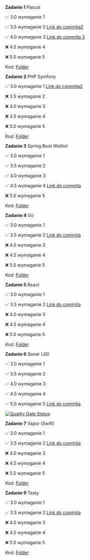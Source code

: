 **Zadanie 1** Pascal


:white_check_mark: 3.0 wymaganie 1

:white_check_mark: 3.5 wymaganie 2 [Link do commita2 ](https://github.com/KonradWyka/po/commit/b6eca67ca0fc136df305dd415f3a880264139e14)

:white_check_mark: 4.0 wymaganie 3 [Link do commita 3](https://github.com/KonradWyka/po/commit/61e33b901e5a3253a8057bc5f3467ba97d24ae1e)

:x: 4.5 wymaganie 4

:x: 5.0 wymaganie 5

Kod: [Folder](https://github.com/KonradWyka/po/tree/main/zadanie_1)


**Zadanie 2** PHP Symfony


:white_check_mark: 3.0 wymaganie 1 [Link do commita2 ](https://github.com/KonradWyka/po/commit/c2a89a21378886566717988f9819d04fb02873a1)

:x: 3.5 wymaganie 2 

:x: 4.0 wymaganie 3 

:x: 4.5 wymaganie 4

:x: 5.0 wymaganie 5

Kod: [Folder](https://github.com/KonradWyka/po/tree/main/zadanie2)

**Zadanie 3** Spring Boot (Kotlin)


:white_check_mark: 3.0 wymaganie 1 

:white_check_mark: 3.5 wymaganie 2 

:white_check_mark: 4.0 wymaganie 3 

:white_check_mark: 4.5 wymaganie 4 [Link do commita ](https://github.com/KonradWyka/po/commit/cebf6c18f992a18a3b490da336f6938dddaee5aa)

:x: 5.0 wymaganie 5

Kod: [Folder](https://github.com/KonradWyka/po/tree/main/zadanie_3)


**Zadanie 4** Go


:white_check_mark: 3.0 wymaganie 1 

:white_check_mark: 3.5 wymaganie 2 [Link do commita ](https://github.com/KonradWyka/po/commit/84f17ae0f93344178dacfa4cb9e881faa5e1b11d)

:x: 4.0 wymaganie 3 

:x: 4.5 wymaganie 4 

:x: 5.0 wymaganie 5

Kod: [Folder](https://github.com/KonradWyka/po/tree/main/zadanie_4)

**Zadanie 5** React


:white_check_mark: 3.0 wymaganie 1 

:white_check_mark: 3.5 wymaganie 2 [Link do commita ](https://github.com/KonradWyka/po/commit/2911feb9924bf9808148ca08735fcc2cc8b778ee)

:x: 4.0 wymaganie 3 

:x: 4.5 wymaganie 4 

:x: 5.0 wymaganie 5

Kod: [Folder](https://github.com/KonradWyka/po/tree/main/zadanie_5)

**Zadanie 6** Sonar (JS)


:white_check_mark: 3.0 wymaganie 1 

:white_check_mark: 3.5 wymaganie 2 

:white_check_mark: 4.0 wymaganie 3 

:white_check_mark: 4.5 wymaganie 4 

:white_check_mark: 5.0 wymaganie 5 [Link do commita ](https://github.com/KonradWyka/po/commit/6cdb58fd2a6cbce29b0c7d517171cec58668728e)


[![Quality Gate Status](https://sonarcloud.io/api/project_badges/measure?project=KonradWyka_po&metric=alert_status)](https://sonarcloud.io/dashboard?id=KonradWyka_po)


**Zadanie 7** Vapor (Swift)


:white_check_mark: 3.0 wymaganie 1 

:white_check_mark: 3.5 wymaganie 2 [Link do commita ](https://github.com/KonradWyka/po/commit/73a7ba911197fb21ceb95bedd33f724de410ac73)

:x: 4.0 wymaganie 3 

:x: 4.5 wymaganie 4 

:x: 5.0 wymaganie 5

Kod: [Folder](https://github.com/KonradWyka/po/tree/main/zadanie_7)


**Zadanie 9** Testy


:white_check_mark: 3.0 wymaganie 1 

:white_check_mark: 3.5 wymaganie 2 [Link do commita ](https://github.com/KonradWyka/po/commit/c6614aceba1a198a29498b69581fe2b1757abc87)

:x: 4.0 wymaganie 3 

:x: 4.5 wymaganie 4 

:x: 5.0 wymaganie 5

Kod: [Folder](https://github.com/KonradWyka/po/tree/main/zadanie_9)